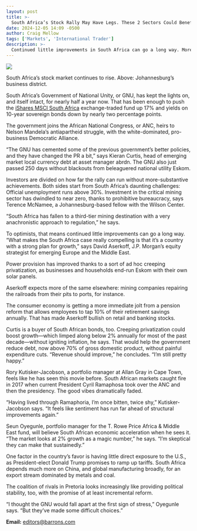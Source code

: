 ```yaml
---
layout: post
title: >-
  South Africa’s Stock Rally May Have Legs. These 2 Sectors Could Benefit.
date: 2024-12-05 14:09 -0500
author: Craig Mellow
tags: ['Markets', 'International Trader']
description: >-
  Continued little improvements in South Africa can go a long way. More privatization can boost growth.
---
```






 


 





![](https://images.barrons.com/im-94195536?width=548&height=365)


South Africa’s stock market continues to rise. Above: Johannesburg’s business district.











South Africa’s Government of National Unity, or GNU, has kept the lights on, and itself intact, for nearly half a year now. That has been enough to push the 
[iShares MSCI South Africa](https://www.barrons.com/market-data/funds/eza?mod=article_chiclet) exchange-traded fund up 17% and yields on 10-year sovereign bonds down by nearly two percentage points.


The government joins the African National Congress, or ANC, heirs to Nelson Mandela’s antiapartheid struggle, with the white-dominated, pro-business Democratic Alliance. 


 “The GNU has cemented some of the previous government’s better policies, and they have changed the PR a bit,” says Kieran Curtis, head of emerging market local currency debt at asset manager abrdn. The GNU also just passed 250 days without blackouts from beleaguered national utility Eskom. 


Investors are divided on how far the rally can run without more-substantive achievements. Both sides start from South Africa’s daunting challenges: Official unemployment runs above 30%. Investment in the critical mining sector has dwindled to near zero, thanks to prohibitive bureaucracy, says Terence McNamee, a Johannesburg-based fellow with the Wilson Center. 


“South Africa has fallen to a third-tier mining destination with a very anachronistic approach to regulation,” he says. 


To optimists, that means continued little improvements can go a long way. “What makes the South Africa case really compelling is that it’s a country with a strong plan for growth,” says David Aserkoff, J.P. Morgan’s equity strategist for emerging Europe and the Middle East. 


Power provision has improved thanks to a sort of ad hoc creeping privatization, as businesses and households end-run Eskom with their own solar panels. 


Aserkoff expects more of the same elsewhere: mining companies repairing the railroads from their pits to ports, for instance. 


The consumer economy is getting a more immediate jolt from a pension reform that allows employees to tap 10% of their retirement savings annually. That has made Aserkoff bullish on retail and banking stocks. 


Curtis is a buyer of South African bonds, too. Creeping privatization could boost growth—which limped along below 2% annually for most of the past decade—without igniting inflation, he says. That would help the government reduce debt, now above 70% of gross domestic product, without painful expenditure cuts. “Revenue should improve,” he concludes. “I’m still pretty happy.” 


Rory Kutisker-Jacobson, a portfolio manager at Allan Gray in Cape Town, feels like he has seen this movie before. South African markets caught fire in 2017 when current President Cyril Ramaphosa took over the ANC and then the presidency. The good vibes dramatically faded. 


“Having lived through Ramaphoria, I’m once bitten, twice shy,” Kutisker-Jacobson says. “It feels like sentiment has run far ahead of structural improvements again.” 


Seun Oyegunle, portfolio manager for the T. Rowe Price Africa & Middle East fund, will believe South African economic acceleration when he sees it. “The market looks at 2% growth as a magic number,” he says. “I’m skeptical they can make that sustainedly.” 


One factor in the country’s favor is having little direct exposure to the U.S., as President-elect Donald Trump promises to ramp up tariffs. South Africa depends much more on China, and global manufacturing broadly, for an export stream dominated by metals and coal. 


The coalition of rivals in Pretoria looks increasingly like providing political stability, too, with the promise of at least incremental reform. 


“I thought the GNU would fall apart at the first sign of stress,” Oyegunle says. “But they’ve made some difficult choices.” 





**Email:**  [editors@barrons.com](mailto:editors@barrons.com)









